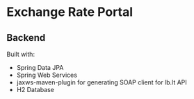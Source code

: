 # Exchange Rate Portal

## Backend

Built with:

- Spring Data JPA
- Spring Web Services
- jaxws-maven-plugin for generating SOAP client for lb.lt API
- H2 Database